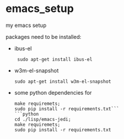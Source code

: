 emacs_setup
===========

my emacs setup

packages need to be installed:
* ibus-el

  ``` sudo apt-get install ibus-el```
* w3m-el-snapshot
  
  ```sudo apt-get install w3m-el-snapshot```
* some python dependencies for 

  ```cd ./lisp/emacs-jedi;
  make requiremets;
  sudo pip install -r requirements.txt```
  ```python
  cd ./lisp/emacs-jedi;
  make requiremets;
  sudo pip install -r requirements.txt
  ```
